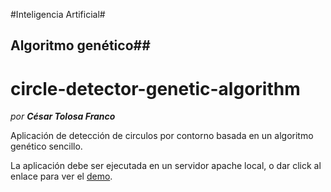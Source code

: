 #Inteligencia Artificial#
## Algoritmo genético##

circle-detector-genetic-algorithm
=================================
*por* ***César Tolosa Franco***

Aplicación de detección de circulos por contorno basada en un algoritmo genético sencillo. 

La aplicación debe ser ejecutada en un servidor apache local, o dar click al enlace para ver el [demo](http://circle-detector-genetic-algorithm.zz.mu/).

